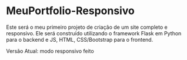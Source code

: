 # MeuPortfolio-Responsivo

Este será o meu primeiro projeto de criação de um site completo e responsivo. Ele será construído utilizando o framework Flask em Python para o backend e JS, HTML, CSS/Bootstrap para o frontend.

Versão Atual: modo responsivo feito
